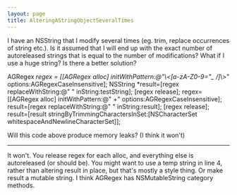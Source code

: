 ```yaml
---
layout: page
title: AlteringAStringObjectSeveralTimes
---
```


I have an NSString that I modify several times (eg. trim, replace occurrences of string etc.). Is it assumed that I will end up with the exact number of autoreleased strings that is equal to the number of modifications? What if I use a huge string? 
Is there a better solution?

    
AGRegex *regex = [[AGRegex alloc] initWithPattern:@"\\<[a-zA-Z0-9=\"_ /]*\\>"
    options:AGRegexCaseInsensitive];
NSString *result=[regex replaceWithString:@" " inString:testString];
[regex release];
regex=[[AGRegex alloc] initWithPattern:@" +" options:AGRegexCaseInsensitive];
result=[regex replaceWithString:@" " inString:result];
[regex release];
result=[result stringByTrimmingCharactersInSet:[NSCharacterSet
    whitespaceAndNewlineCharacterSet]];


Will this code above produce memory leaks? (I think it won't)

----

It won't. You release regex for each     alloc, and everything else is autoreleased (or should be). You might want to use a temp string in line 4, rather than altering result in place, but that's mostly a style thing. Or make result a mutable string. I think AGRegex has NSMutableString category methods.

